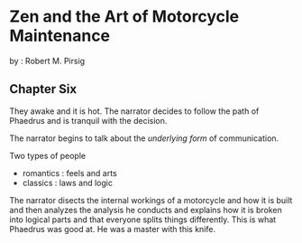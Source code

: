 # Zen and the Art of Motorcycle Maintenance

by : Robert M. Pirsig

## Chapter Six

They awake and it is hot. The narrator decides to follow the path of Phaedrus and is tranquil with the decision.

The narrator begins to talk about the *underlying form* of communication.

Two types of people
 - romantics : feels and arts
 - classics : laws and logic

The narrator disects the internal workings of a motorcycle and how it is built and then analyzes the analysis he conducts and explains how it is broken into logical parts and that everyone splits things differently. This is what Phaedrus was good at. He was a master with this knife. 
